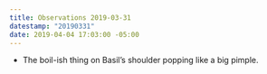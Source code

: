 ```yaml
---
title: Observations 2019-03-31
datestamp: "20190331"
date: 2019-04-04 17:03:00 -05:00
---
```


- The boil-ish thing on Basil’s shoulder popping like a big pimple.
